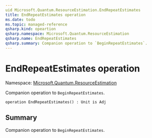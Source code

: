 ```yaml
---
uid Microsoft.Quantum.ResourceEstimation.EndRepeatEstimates
title: EndRepeatEstimates operation
ms.date: todo
ms.topic: managed-reference
qsharp.kind: opeartion
qsharp.namespace: Microsoft.Quantum.ResourceEstimation
qsharp.name: EndRepeatEstimates
qsharp.summary: Companion operation to `BeginRepeatEstimates`.
---
```


# EndRepeatEstimates operation

Namespace: [Microsoft.Quantum.ResourceEstimation](xref:Microsoft.Quantum.ResourceEstimation)

Companion operation to `BeginRepeatEstimates`.
```qsharp
operation EndRepeatEstimates() : Unit is Adj
```

## Summary

Companion operation to `BeginRepeatEstimates`.
